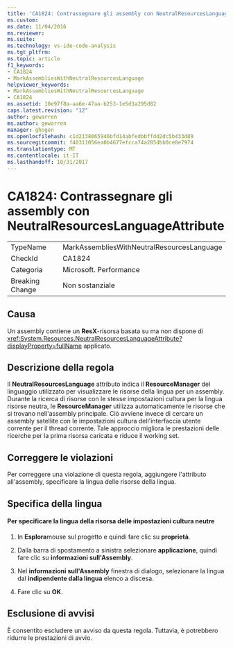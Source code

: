 ```yaml
---
title: 'CA1824: Contrassegnare gli assembly con NeutralResourcesLanguageAttribute | Documenti Microsoft'
ms.custom: 
ms.date: 11/04/2016
ms.reviewer: 
ms.suite: 
ms.technology: vs-ide-code-analysis
ms.tgt_pltfrm: 
ms.topic: article
f1_keywords:
- CA1824
- MarkAssembliesWithNeutralResourcesLanguage
helpviewer_keywords:
- MarkAssembliesWithNeutralResourcesLanguage
- CA1824
ms.assetid: 10e97f8a-aa6e-47aa-b253-1e5d3a295d82
caps.latest.revision: "12"
author: gewarren
ms.author: gewarren
manager: ghogen
ms.openlocfilehash: c1d2138065946bfd14abfedbbffdd2dc5b433d89
ms.sourcegitcommit: f40311056ea0b4677efcca74a285dbb0ce0e7974
ms.translationtype: MT
ms.contentlocale: it-IT
ms.lasthandoff: 10/31/2017
---
```

# <a name="ca1824-mark-assemblies-with-neutralresourceslanguageattribute"></a>CA1824: Contrassegnare gli assembly con NeutralResourcesLanguageAttribute
|||  
|-|-|  
|TypeName|MarkAssembliesWithNeutralResourcesLanguage|  
|CheckId|CA1824|  
|Categoria|Microsoft. Performance|  
|Breaking Change|Non sostanziale|  
  
## <a name="cause"></a>Causa  
 Un assembly contiene un **ResX**-risorsa basata su ma non dispone di <xref:System.Resources.NeutralResourcesLanguageAttribute?displayProperty=fullName> applicato.  
  
## <a name="rule-description"></a>Descrizione della regola  
 Il **NeutralResourcesLanguage** attributo indica il **ResourceManager** del linguaggio utilizzato per visualizzare le risorse della lingua per un assembly. Durante la ricerca di risorse con le stesse impostazioni cultura per la lingua risorse neutra, le **ResourceManager** utilizza automaticamente le risorse che si trovano nell'assembly principale. Ciò avviene invece di cercare un assembly satellite con le impostazioni cultura dell'interfaccia utente corrente per il thread corrente. Tale approccio migliora le prestazioni delle ricerche per la prima risorsa caricata e riduce il working set.  
  
## <a name="fixing-violations"></a>Correggere le violazioni  
 Per correggere una violazione di questa regola, aggiungere l'attributo all'assembly, specificare la lingua delle risorse della lingua.  
  
## <a name="specifying-the-language"></a>Specifica della lingua  
  
#### <a name="to-specify-the-language-of-the-resource-of-the-neutral-culture"></a>Per specificare la lingua della risorsa delle impostazioni cultura neutre  
  
1.  In **Esplora**mouse sul progetto e quindi fare clic su **proprietà**.  
  
2.  Dalla barra di spostamento a sinistra selezionare **applicazione**, quindi fare clic su **informazioni sull'Assembly**.  
  
3.  Nel **informazioni sull'Assembly** finestra di dialogo, selezionare la lingua dal **indipendente dalla lingua** elenco a discesa.  
  
4.  Fare clic su **OK**.  
  
## <a name="when-to-suppress-warnings"></a>Esclusione di avvisi  
 È consentito escludere un avviso da questa regola. Tuttavia, è potrebbero ridurre le prestazioni di avvio.